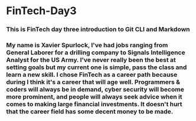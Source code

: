 # FinTech-Day3

### This is FinTech day three introduction to Git CLI and Markdown

### My name is Xavier Spurlock, I've had jobs ranging from General Laborer for a drilling company to Signals Intelligence Analyst for the US Army. I've never really been the best at setting goals but my current one is simple, pass the class and learn a new skill. I chose FinTech as a career path because during I think it's a career that will age well. Programmers & coders will always be in demand, cyber security will become more prominent, and people will always seek advice when it comes to making large financial investments. It doesn't hurt that the career field has some decent money to be made.
